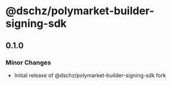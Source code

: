 # @dschz/polymarket-builder-signing-sdk

## 0.1.0

### Minor Changes

- Initial release of @dschz/polymarket-builder-signing-sdk fork
